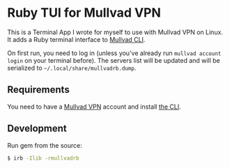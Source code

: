 # Ruby TUI for Mullvad VPN

This is a Terminal App I wrote for myself to use with Mullvad VPN on Linux. It adds a Ruby terminal interface to [Mullvad CLI](https://mullvad.net/en/help/how-use-mullvad-cli). 

On first run, you need to log in (unless you've already run `mullvad account login` on your terminal before). The servers list will be updated and will be serialized to `~/.local/share/mullvadrb.dump`.


## Requirements

You need to have a [Mullvad VPN](https://mullvad.net) account and install [the CLI](https://mullvad.net/en/download/vpn/linux).

## Development

Run gem from the source:

```bash
$ irb -Ilib -rmullvadrb
```

